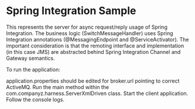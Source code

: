 # Spring Integration Sample

This represents the server for async request/reply usage of Spring Integration.
The business logic (SwitchMessageHandler) uses Spring Integration annotations (@MessagingEndpoint and
@ServiceActivator).  The important consideration is that the remoting interface and
implementation (in this case JMS) are abstracted behind Spring Integration Channel and
Gateway semantics.


To run the application:

application.properties should be edited for broker.url pointing to correct ActiveMQ.
Run the main method within the com.companyz.harness.ServerXmlDriven class.
Start the client application. Follow the console logs.
